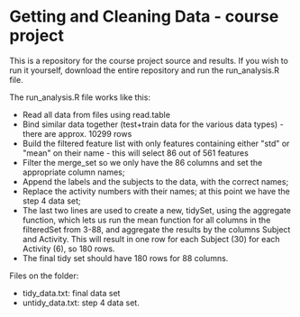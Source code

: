 Getting and Cleaning Data - course project
=================

This is a repository for the course project source and results.
If you wish to run it yourself, download the entire repository and run the run_analysis.R file.

The run_analysis.R file works like this:
* Read all data from files using read.table
* Bind similar data together (test+train data for the various data types) - there are approx. 10299 rows
* Build the filtered feature list with only features containing either "std" or "mean" on their name - this will select 86 out of 561 features
* Filter the merge_set so we only have the 86 columns and set the appropriate column names;
* Append the labels and the subjects to the data, with the correct names;
* Replace the activity numbers with their names; at this point we have the step 4 data set;
* The last two lines are used to create a new, tidySet, using the aggregate function, which lets us run the mean function for all columns in the filteredSet from 3-88, and aggregate the results by the columns Subject and Activity. This will result in one row for each Subject (30) for each Activity (6), so 180 rows.
* The final tidy set should have 180 rows for 88 columns.

Files on the folder:
* tidy_data.txt: final data set
* untidy_data.txt: step 4 data set.